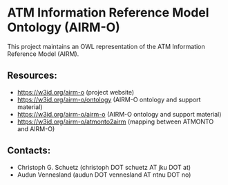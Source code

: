 ATM Information Reference Model Ontology (AIRM-O)
===
This project maintains an OWL representation of the ATM Information Reference Model (AIRM).

Resources:
---
* https://w3id.org/airm-o (project website)
* https://w3id.org/airm-o/ontology (AIRM-O ontology and support material)
* https://w3id.org/airm-o/airm-o (AIRM-O ontology and support material)
* https://w3id.org/airm-o/atmonto2airm (mapping between ATMONTO and AIRM-O)

Contacts:
---
* Christoph G. Schuetz (christoph DOT schuetz AT jku DOT at)
* Audun Vennesland (audun DOT vennesland AT ntnu DOT no)
